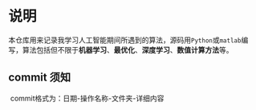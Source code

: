 # 说明

​	本仓库用来记录我学习人工智能期间所遇到的算法，源码用`Python`或`matlab`编写，算法包括但不限于**机器学习**、**最优化**、**深度学习**、**数值计算方法**等。

## commit 须知

​		commit格式为：日期-操作名称-文件夹-详细内容

